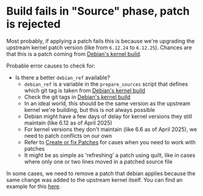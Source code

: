 # Build fails in "Source" phase, patch is rejected

Most probably, if applying a patch fails this is because we're upgrading the upstream kernel patch version (like from `6.12.24` to `6.12.25`).
Chances are that this is a patch coming from [Debian's kernel build](https://salsa.debian.org/kernel-team/linux).

Probable error causes to check for:
- Is there a better `debian_ref` available?
  - `debian_ref` is a variable in the `prepare_sources` script that defines which git tag is taken from [Debian's kernel build](https://salsa.debian.org/kernel-team/linux)
  - Check the git tags in [Debian's kernel build](https://salsa.debian.org/kernel-team/linux)
  - In an ideal world, this should be the same version as the upstream kernel we're building, but this is not always possible
  - Debian might have a few days of delay for kernel versions they still maintain (like 6.12 as of April 2025)
  - For kernel versions they don't maintain (like 6.6 as of April 2025), we need to patch conflicts on our own
  - Refer to [Create or fix Patches](https://github.com/gardenlinux/package-build/blob/main/PATCHING.MD) for cases when you need to work with patches
  - It might be as simple as 'refreshing' a patch using quilt, like in cases where only one or two lines moved in a patched source file

In some cases, we need to remove a patch that debian applies because the same change was added to the upstream kernel itself.
You can find an example for this [here](https://github.com/gardenlinux/package-linux/commit/d5b4647c816a58057c65cdde00822ba00b988a1d).
